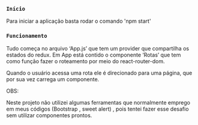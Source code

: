 

### `Início`

Para iniciar a aplicação basta rodar o comando 'npm start'

### `Funcionamento`

Tudo começa no arquivo ‘App.js’ que tem um provider que compartilha os estados do redux.  Em App está contido o componente  ‘Rotas’ que tem como função fazer o roteamento por meio do react-router-dom. 

Quando o usuário acessa uma rota ele é direcionado para uma página, que por sua vez carrega um componente.
 
OBS:

Neste projeto não utilizei algumas ferramentas que normalmente emprego em meus códigos (Bootstrap , sweet alert) , pois tentei fazer esse desafio sem utilizar componentes prontos.



